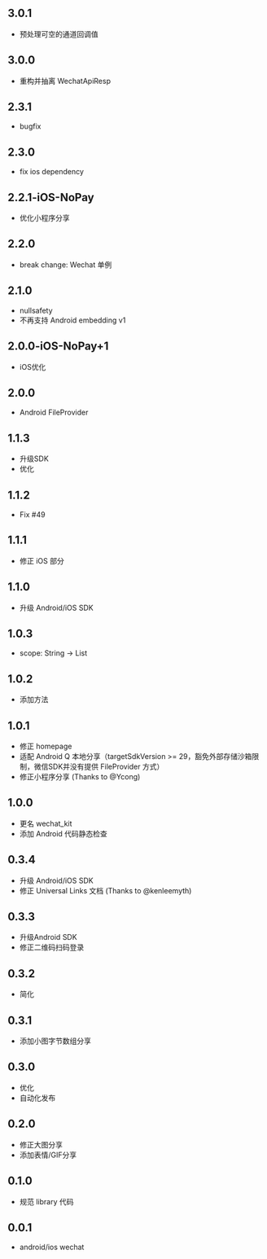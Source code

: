 ## 3.0.1

* 预处理可空的通道回调值

## 3.0.0

* 重构并抽离 WechatApiResp

## 2.3.1

* bugfix

## 2.3.0

* fix ios dependency

## 2.2.1-iOS-NoPay

* 优化小程序分享

## 2.2.0

* break change: Wechat 单例

## 2.1.0

* nullsafety
* 不再支持 Android embedding v1

## 2.0.0-iOS-NoPay+1

* iOS优化

## 2.0.0

* Android FileProvider

## 1.1.3

* 升级SDK
* 优化

## 1.1.2

* Fix #49

## 1.1.1

* 修正 iOS 部分

## 1.1.0

* 升级 Android/iOS SDK

## 1.0.3

* scope: String -> List<String>

## 1.0.2

* 添加方法

## 1.0.1

* 修正 homepage
* 适配 Android Q 本地分享（targetSdkVersion >= 29，豁免外部存储沙箱限制，微信SDK并没有提供 FileProvider 方式）
* 修正小程序分享 (Thanks to @Ycong)

## 1.0.0

* 更名 wechat_kit
* 添加 Android 代码静态检查

## 0.3.4

* 升级 Android/iOS SDK
* 修正 Universal Links 文档 (Thanks to @kenleemyth)

## 0.3.3

* 升级Android SDK
* 修正二维码扫码登录

## 0.3.2

* 简化

## 0.3.1

* 添加小图字节数组分享

## 0.3.0

* 优化
* 自动化发布

## 0.2.0

* 修正大图分享
* 添加表情/GIF分享

## 0.1.0

* 规范 library 代码

## 0.0.1

* android/ios wechat
